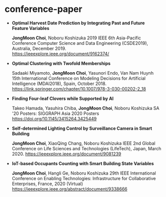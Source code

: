 # conference-paper

- **Optimal Harvest Date Prediction by Integrating Past and Future Feature Variables**
    
    **JongMoon Choi**, Noboru Koshizuka
    2019 IEEE 6th Asia-Pacific Conference Computer Science and Data Engineering (CSDE2019),
    Australia, December 2019.
    https://ieeexplore.ieee.org/document/9162374/
    

- **Optimal Clustering with Twofold Memberships**
    
    Sadaaki Miyamoto, **JongMoon Choi**, Yasunori Endo, Van Nam Huynh
    15th International Conference on Modeling Decisions for Artificial Intelligence (MDAI2018),
    Spain, October 2018.
    https://link.springer.com/chapter/10.1007/978-3-030-00202-2_18
    

- **Finding Four-leaf Clovers while Supported by AI**
    
    Takeo Hamada, Yasuhira Chiba, **JongMoon Choi**, Noboru Koshizuka
    SA '20 Posters: SIGGRAPH Asia 2020 Posters
    https://doi.org/10.1145/3415264.3425449
    

- **Self-determined Lighting Control by Surveillance Camera in Smart Building**
    
    **JongMoon Choi**, XiaoQing Chang, Noboru Koshizuka
    IEEE 2nd Global Conference on Life Sciences and Technologies (LifeTech), Japan, March 2020.
    https://ieeexplore.ieee.org/document/9081239
    

- **IoT-based Occupants Counting with Smart Building State Variables**
    
    **JongMoon Choi**, Hangli Ge, Noboru Koshizuka
    29th IEEE International Conference on Enabling Technologies: Infrastructure for Collaborative
    Enterprises, France, 2020 (Virtual)
    https://ieeexplore.ieee.org/abstract/document/9338666
